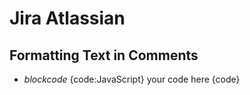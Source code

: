 # Jira Atlassian

## Formatting Text in Comments
- *blockcode* {code:JavaScript} your code here {code}
